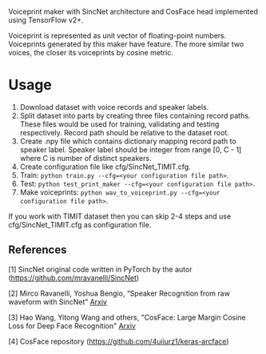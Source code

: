 Voiceprint maker with SincNet architecture and CosFace head implemented using TensorFlow v2+.

Voiceprint is represented as unit vector of floating-point numbers. Voiceprints generated by this maker have feature.
The more similar two voices, the closer its voiceprints by cosine metric.

# Usage
1. Download dataset with voice records and speaker labels.
2. Split dataset into parts by creating three files containing record paths. These files would be used for training, validating and testing respectively. Record path should be relative to the dataset root.
3. Create .npy file which contains dictionary mapping record path to speaker label. Speaker label should be integer from range [0, C - 1] where C is number of distinct speakers.
4. Create configuration file like cfg/SincNet_TIMIT.cfg.
5. Train: ```python train.py --cfg=<your configuration file path>```.
6. Test: ```python test_print_maker --cfg=<your configuration file path>```.
7. Make voiceprints: ```python wav_to_voiceprint.py --cfg=<your configuration file path>```.

If you work with TIMIT dataset then you can skip 2-4 steps and use cfg/SincNet_TIMIT.cfg as configuration file.

## References
[1] SincNet original code written in PyTorch by the autor (https://github.com/mravanelli/SincNet)

[2] Mirco Ravanelli, Yoshua Bengio, “Speaker Recognition from raw waveform with SincNet” [Arxiv](http://arxiv.org/abs/1808.00158)

[3] Hao Wang, Yitong Wang and others, "CosFace: Large Margin Cosine Loss for Deep Face Recognition" [Arxiv](https://arxiv.org/pdf/1801.09414.pdf)

[4] CosFace repository (https://github.com/4uiiurz1/keras-arcface)